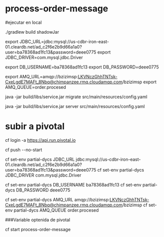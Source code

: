# process-order-message
#ejecutar en  local

./gradlew build shadowJar

export JDBC_URL=jdbc:mysql://us-cdbr-iron-east-01.cleardb.net/ad_c2f6e2b9d66a1a0?user=ba78368ad1fc13&password=deee0775
export JDBC_DRIVER=com.mysql.jdbc.Driver

export DB_USERNAME=ba78368ad1fc13
export DB_PASSWORD=deee0775

export AMQ_URL=amqp://bzizimsp:LKVNczGhhTNTsk-CxeLgdE7MAFt_8Nbq@chimpanzee.rmq.cloudamqp.com/bzizimsp
export AMQ_QUEUE=order.procesed

java -jar build/libs/service.jar migrate src/main/resources/config.yaml

java -jar build/libs/service.jar server src/main/resources/config.yaml 
 
# subir a pivotal
cf login -a https://api.run.pivotal.io

cf push --no-start

cf set-env partial-dycs JDBC_URL jdbc:mysql://us-cdbr-iron-east-01.cleardb.net/ad_c2f6e2b9d66a1a0?user=ba78368ad1fc13&password=deee0775
cf set-env partial-dycs JDBC_DRIVER com.mysql.jdbc.Driver

cf set-env partial-dycs DB_USERNAME ba78368ad1fc13
cf set-env partial-dycs DB_PASSWORD deee0775

cf set-env partial-dycs AMQ_URL amqp://bzizimsp:LKVNczGhhTNTsk-CxeLgdE7MAFt_8Nbq@chimpanzee.rmq.cloudamqp.com/bzizimsp
cf set-env partial-dycs AMQ_QUEUE order.procesed


###Variable optenida de pivotal

cf start process-order-message

